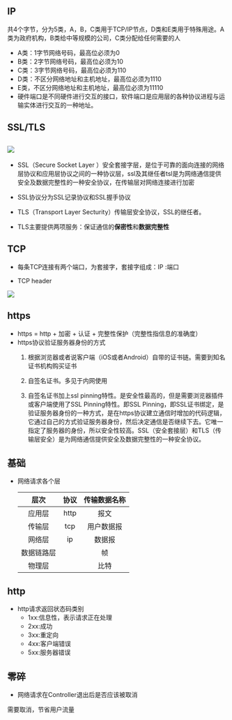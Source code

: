 ## IP

共4个字节，分为5类，A，B，C类用于TCP/IP节点，D类和E类用于特殊用途。A类为政府机构，B类给中等规模的公司，C类分配给任何需要的人

* A类：1字节网络号码，最高位必须为0
* B类：2字节网络号码，最高位必须为10
* C类：3字节网络号码，最高位必须为110
* D类：不区分网络地址和主机地址，最高位必须为1110
* E类，不区分网络地址和主机地址，最高位必须为11110
* 硬件端口是不同硬件进行交互的接口，软件端口是应用层的各种协议进程与运输实体进行交互的一种地址。

## SSL/TLS

## ![](/Users/maomaoshou/Documents/notes/assets/SSL:TLS.png)

* SSL（Secure Socket Layer ）安全套接字层，是位于可靠的面向连接的网络层协议和应用层协议之间的一种协议层，ssl及其继任者tsl是为网络通信提供安全及数据完整性的一种安全协议，在传输层对网络连接进行加密
* SSL协议分为SSL记录协议和SSL握手协议

* TLS（Transport Layer Secturity）传输层安全协议，SSL的继任者。
* TLS主要提供两项服务：保证通信的**保密性**和**数据完整性**

## TCP
* 每条TCP连接有两个端口，为套接字，套接字组成：IP :端口

* TCP header

![](/Users/maomaoshou/Documents/notes/assets/tcpheader.png)

## https

* https = http + 加密 + 认证 + 完整性保护（完整性指信息的准确度）
* https协议验证服务器身份的方式
    1. 根据浏览器或者说客户端（iOS或者Android）自带的证书链。需要到知名证书机构购买证书

    2. 自签名证书。多见于内网使用

    3. 自签名证书加上ssl pinning特性。是安全性最高的，但是需要浏览器插件或客户端使用了SSL Pinning特性。即SSL Pinning，即SSL证书绑定，是验证服务器身份的一种方式，是在https协议建立通信时增加的代码逻辑，它通过自己的方式验证服务器身份，然后决定通信是否继续下去。它唯一指定了服务器的身份，所以安全性较高。SSL（安全套接层）和TLS（传输层安全）是为网络通信提供安全及数据完整性的一种安全协议。

## 基础

* 网络请求各个层

    层次 | 协议 | 传输数据名称 
    :-------:|:--------:|:--------:
    应用层 | http | 报文 
    传输层 | tcp| 用户数据报 
    网络层 | ip | 数据报 
    数据链路层 |  | 帧 
    物理层 |  | 比特 

## http

* http请求返回状态码类别
  * 1xx:信息性，表示请求正在处理
  * 2xx:成功
  * 3xx:重定向
  * 4xx:客户端错误
  * 5xx:服务器错误

## 零碎

* 网络请求在Controller退出后是否应该被取消

需要取消，节省用户流量